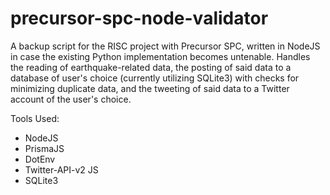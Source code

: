 # precursor-spc-node-validator

A backup script for the RISC project with Precursor SPC, written in NodeJS in case the existing Python implementation becomes untenable. Handles the reading of earthquake-related data, the posting of said data to a database of user's choice (currently utilizing SQLite3) with checks for minimizing duplicate data, and the tweeting of said data to a Twitter account of the user's choice.

Tools Used:
- NodeJS
- PrismaJS
- DotEnv
- Twitter-API-v2 JS
- SQLite3
